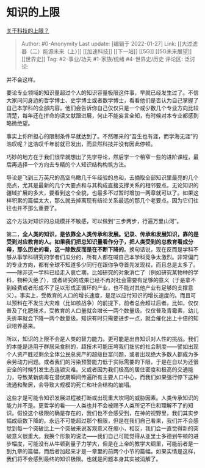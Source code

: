 # 知识的上限
[关于科技的上限？](https://www.zhihu.com/question/281310940/answer/424426746)

> Author: #0-Anonymity
> Last update: [编辑于 2022-01-27]
> Link: [[大过滤器（二）能源未来（上）]] [[加速科技]] [[下一站]] [[5G]] [[5G未来展望]] [[世界史]]
> Tag: #2-事业/功夫 #1-家族/统绪 #4-世界史/历史
> 评论区:
> 泛讨论:

并不会这样。

要论专业领域的知识量超过个人的知识容量极限这件事，早就已经发生过了。不信大家问问身边的哲学博士、史学博士或者数学博士，看看他们是否认为自己掌握了自己本学科的全部内容。他们会告诉你自己仅仅只是一个或少数几个专业方向比较清楚，每年还在拼命的读文献跟进展，何止不能妄言全知，有时候对本专业都感到略微绝望。

事实上你所担心的限制条件早就达到了。不然哪来的“吾生也有涯，而学海无涯”的浩叹呢？这浩叹千年前就已发出，而显然科技并没有因此停顿。

巧妙的地方在于我们很早就想出了先学导论，然后学一个稍窄一些的进阶课程，最后再选择一个方向去专精的个人知识结构构筑方法。

导论是飞到三万英尺的高空鸟瞰几千年经验的总和，去摘取全部知识里最亮的几个亮点，尤其是最新的几个大要点和与其构成直接支撑关系的相邻要点。无论知识的疆域扩展的多大，要看到这个全貌，也最多不过暂时增加一两章就可以了。如果这样积累的篇幅太大，那么就去掉离现有结论关系最远的那几个老要点。因为它们往往也并不那么重要了。

这个方法对知识的总规模并不敏感，可以做到“三步两步，行遍万里山河”。

第二，**全人类的知识，是依靠全人类传承和发展。记录、传承和发展知识，靠的是受到对应教育的人。如果我们把总知识量看作分子，把人类受到的总教育看成分母，那么历史的看，这一除数反而是在不断下降的**。换句话说，现在反而是学科不够从事学科研究的学者们瓜分的，所有人都在喊自己本学科竞争太激烈。非常偏门的专业方向，都有全球不知道多少同行在跟你争夺首先发现权，而且总是太多了。——除非这一学科已经走入衰亡期，比如研究的对象消亡了（例如研究某物种的学科，物种灭绝了），或者研究的成果已经不再对社会需要有足够的意义（于是拿不到经费或者形成不了足以形成正循环的产业，也不能对其他产业有足够的支撑意义）。事实上，受教育的人口的增长速度，是足以应付知识的增长速度的。而且可以预料在不发生大灾难（比如核战争）的前提下，前者总会超过后者。比如，仅仅普及了化肥技术，受教育的人口量就会增长一两个数量级。仅仅普及青霉素，幼儿夭折率就会下降一两个数量级。知识有时只需要进步一点，就会催化出上十倍的知识培养基来。

所以，知识的上限不会是人类的智力能力。更可能是出自知识对人性的挑战。我们的本能是适用于群居采食制的，超技术可能压垮我们拙劣的社会制度——譬如出现个人资产胜过剩余全体公民总资产的超级巨富问题，或者出现绝大多数人都成为多余劳动力问题。或者我们的污染预警能力低于实际需要的下限，于是在自以为还很安全的时候引发生态连锁灾难。又或者因为我们极高的居住密度和极高的交通能力，导致某新病毒在潜伏期瞬间传遍所有主要人口中心，而我们如果强行停下这种流通和聚居，会导致大规模的死亡和社会结构的崩塌。

这些才是可能令知识发展进程被打断或出现重大坎坷的威胁因素。人类传承知识的能力并不是。更哲学的看——人类也并不会被赐予人类所记不住和理解不了的知识。假设这个极限的确是存在的，我们也不会感受到，在神的视野里，我们其实步幅成级数下降的。永远不可能超过那个极限，但是在我们自己看来，我们并不会感觉到每一个突破比上一个突破来说客观意义在缩小，相反，我们会一直觉得新的突破意义很重大。我换个形象的说法——我们自己可能觉得从亚里士多德到牛顿的进步幅度，可能没有从牛顿到量子力学大，但是在上帝的教学大纲里，可能前者是一到九章的篇幅，而后者加起来才是一章里的前两个小节的篇幅。如果实情是这样，我们将不会感到最终的知识极限。也就是问题本身其实被消解了。
